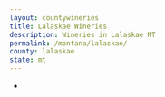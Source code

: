 ```yaml
---
layout: countywineries
title: Lalaskae Wineries
description: Wineries in Lalaskae MT
permalink: /montana/lalaskae/
county: lalaskae
state: mt
---
```

-
